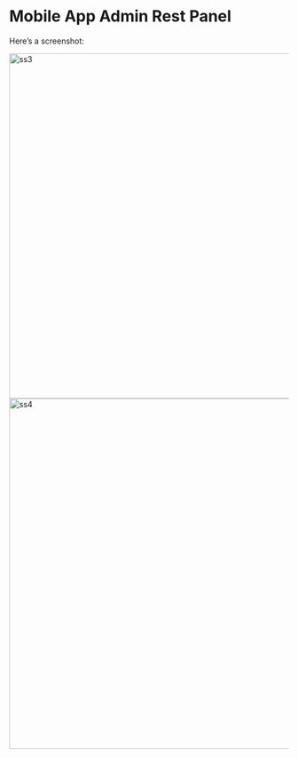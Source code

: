 # Mobile App Admin Rest Panel
Here’s a screenshot:

<img width="1351" height="622" alt="ss3" src="https://github.com/user-attachments/assets/2f96e4c8-eaa1-46e1-a749-483e7f62b743" />





<img width="1120" height="632" alt="ss4" src="https://github.com/user-attachments/assets/0def9b2d-aa12-4066-8215-4db5bb72300c" />

